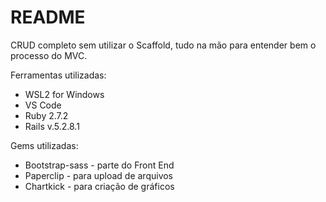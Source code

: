# README

CRUD completo sem utilizar o Scaffold, tudo na mão para entender bem o processo do MVC.

Ferramentas utilizadas:

* WSL2 for Windows
* VS Code
* Ruby 2.7.2
* Rails v.5.2.8.1

Gems utilizadas:
* Bootstrap-sass - parte do Front End
* Paperclip - para upload de arquivos
* Chartkick - para criação de gráficos



